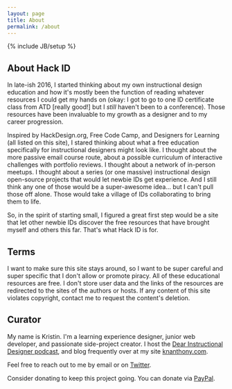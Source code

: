 ```yaml
---
layout: page
title: About
permalink: /about
---
```

{% include JB/setup %}

## About Hack ID
In late-ish 2016, I started thinking about my own instructional design education and how it's mostly been the function of reading whatever resources I could get my hands on (okay: I got to go to one ID certificate class from ATD [really good!] but I *still* haven't been to a conference). Those resources have been invaluable to my growth as a designer and to my career progression.

Inspired by HackDesign.org, Free Code Camp, and Designers for Learning (all listed on this site), I stared thinking about what a free education specifically for instructional designers might look like. I thought about the more passive email course route, about a possible curriculum of interactive challenges with portfolio reviews. I thought about a network of in-person meetups. I thought about a series (or one massive) instructional design open-source projects that would let newbie IDs get experience. And I still think any one of those would be a super-awesome idea... but I can't pull those off alone. Those would take a village of IDs collaborating to bring them to life.

So, in the spirit of starting small, I figured a great first step would be a site that let other newbie IDs discover the free resources that have brought myself and others this far. That's what Hack ID is for.

## Terms

I want to make sure this site stays around, so I want to be super careful and super specific that I don't allow or promote piracy. All of these educational resources are free. I don't store user data and the links of the resources are redirected to the sites of the authors or hosts. If any content of this site violates copyright, contact me to request the content's deletion.

## Curator

My name is Kristin. I'm a learning experience designer, junior web developer, and passionate side-project creator. I host the [Dear Instructional Designer podcast](http://dearinstructionaldesigner.com/), and blog frequently over at my site [knanthony.com](http://www.knanthony.com/blog/).

Feel free to reach out to me by email or on [Twitter](https://twitter.com/anthkris "My Twitter Profile").

Consider donating to keep this project going. You can donate via [PayPal](https://www.paypal.me/KristinAnthony).
